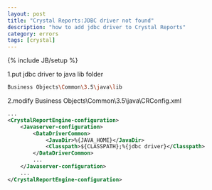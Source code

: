 ```yaml
---
layout: post
title: "Crystal Reports:JDBC driver not found"
description: "how to add jdbc driver to Crystal Reports"
category: errors
tags: [crystal]
---
```

{% include JB/setup %}

1.put jdbc driver to java lib folder

```bash
Business Objects\Common\3.5\java\lib
```

2.modify Business Objects\Common\3.5\java\CRConfig.xml

```xml
...
<CrystalReportEngine-configuration>
	<Javaserver-configuration>
		<DataDriverCommon>
			<JavaDir>%{JAVA_HOME}</JavaDir>
			<Classpath>${CLASSPATH};%{jdbc driver}</Classpath>
		</DataDriverCommon>
		...
	</Javaserver-configuration>
	...
</CrystalReportEngine-configuration>
```